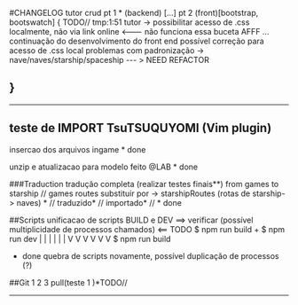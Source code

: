 #CHANGELOG
tutor crud 
pt 1 * (backend) [...]
pt 2 (front)[bootstrap, bootswatch]  { TODO//
   tmp:1:51 tutor
      -> possibilitar acesso de .css localmente, não via link online <--- não funciona essa buceta AFFF
      ... continuação do desenvolvimento do front end
      possível correção para acesso de .css local
      problemas com padronização -> nave/naves/starship/spaceship --- > NEED REFACTOR



}
-
---------------------------------------------

teste de IMPORT TsuTSUQUYOMI (Vim plugin) 
---------------------------------------------
insercao dos arquivos ingame * done

unzip e atualizacao para modelo feito @LAB * done 

###Traduction
tradução completa (realizar testes finais**) from games to starship 
   // games routes substituir por -> starshipRoutes (rotas de starship-> naves) *
   // traduzido*
   // importado*
   // * done

##Scripts
unificacao de scripts BUILD e DEV  ==> verificar (possível multiplicidade de processos chamados) <==  TODO
   $ npm run build
      +
      $ npm run dev 
      | | | | | |
      V V V V V V
      $ npm run build
 * done
quebra de scripts novamente, possível duplicação de processos (?)

##Git 
   1
   2
   3 pull(teste 1  )*TODO// 

---------------------------------------------
